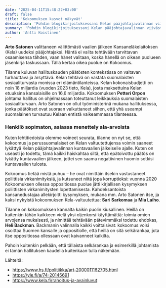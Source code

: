 ```yaml
---
date: '2025-04-11T15:48:22+03:00'
draft: false
title: 'Kokoomuksen kasvot näkyvät'
description: 'Pohdin blogikirjoituksessani Kelan pääjohtajavalinnan viivästymistä ja sitä, miten kokoomuksen toiminta herättää kysymyksiä poliittisesta ohjauksesta ja virkanimitysten läpinäkyvyydestä. Tuon esiin turhautumiseni ja toiveeni siitä, että päätökset tehtäisiin osaamisen, ei puoluekirjan, perusteella.'
summary: 'Pohdin blogikirjoituksessani Kelan pääjohtajavalinnan viivästymistä ja sitä, miten kokoomuksen toiminta herättää kysymyksiä poliittisesta ohjauksesta ja virkanimitysten läpinäkyvyydestä. Tuon esiin turhautumiseni ja toiveeni siitä, että päätökset tehtäisiin osaamisen, ei puoluekirjan, perusteella.'
author: 'Antti Koistinen'
---
```

**Arto Satonen** valittaneen välittömästi vaalien jälkeen Kansaneläkelaitoksen (Kela) uudeksi pääjohtajaksi. Häntä ei valita tehtävään tarvittavan osaamisensa tähden, vaan hänet valitaan, koska hänellä on oikean puolueen jäsenkirja taskussaan. Tällä kertaa oikea puolue on Kokoomus.

Tilanne kuluvan hallituskauden päätösten kontekstissa on valtavan turhauttava ja ärsyttävä. Kelan tehtävä on vastata suomalaisten sosiaaliturvasta monissa eri elämäntilanteissa. Kelan kokonaisbudjetti on noin 18 miljardia (vuoden 2023 tieto, Kela), josta maksettuina Kelan etuuksina kansalaisille on 16,6 miljardia. Kokoomuksen **Petteri Orpon** johtama hallitus on ohjelmassaan toteuttanut leikkauksia suomalaisten sosiaaliturvaan. Arto Satonen on ollut työministerinä mukana hallituksessa, jonka päätökset ovat suoraan vaikuttaneet siihen, että yhä useampi suomalainen turvautuu Kelaan entistä vaikeammassa tilanteessa.

### Henkilö sopimaton, asiassa menettely ala-arvoista

Kuten lehtitiedoista olemme voineet seurata, tilanne on nyt se, että kokoomus ja perussuomalaiset on Kelan valtuutettujensa voimin saaneet lykättyä Kelan pääjohtajavalinnan kuntavaalien jälkeiselle ajalle. Kuten on useasti jo todettu, tämä kaikki haiskahtaa siltä, että epätoivottu päätös on lykätty kuntavaalien jälkeen, jottei sen saama negatiivinen huomio sotkisi kuntavaalien tulosta.

Kokoomus tietää mistä puhuu – he ovat nimittäin itsekin vastustaneet poliittisia virkanimityksiä, ja kutsuneet niitä jopa korruptioksi: vuonna 2020 Kokoomuksen ollessa oppositiossa puolue jätti kirjallisen kysymyksen poliittisten virkanimitysten lopettamisesta. Kahdeksantoista kansanedustajaa allekirjoitti kysymyksen, mukana mm. Arto Satonen itse, ja kaksi nykyistä kokoomuksen Kela-valtuutettua: **Sari Sarkomaa** ja **Mia Laiho**.

Tilanne on kokoomuksen kannalta kaikin puolin kiusallinen. Heillä on kuitenkin tähän kaikkeen vielä yksi oljenkorsi käyttämättä: toimia omien arvojensa mukaisesti, ja nimittää tehtävään pätevimmäksi todettu ehdokas, **Heli Backman**. Backmanin valinnalla kaikki voittaisivat: kokoomus voisi osoittaa Suomen kansalle ja oppositiolle, että heillä on sitä selkärankaa, jota itse oppositiossa ollessaan ovat kaivanneet kaikilta.

Pahoin kuitenkin pelkään, että tällaista selkärankaa ja esimerkillä johtamista ei tämän hallituksen kaudella kuitenkaan tulla näkemään.

Lähteitä:
- https://www.hs.fi/politiikka/art-2000011162705.html
- https://yle.fi/a/74-20145691
- https://www.kela.fi/rahoitus-ja-avainluvut